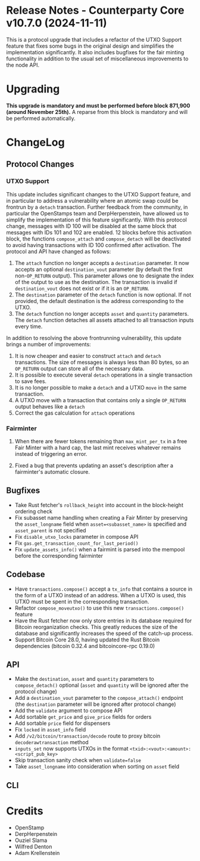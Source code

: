 # Release Notes - Counterparty Core v10.7.0 (2024-11-11)

This is a protocol upgrade that includes a refactor of the UTXO Support feature that fixes some bugs in the original design and simplifies the implementation significantly. It also includes bugfixes for the fair minting functionality in addition to the usual set of miscellaneous improvements to the node API. 

# Upgrading

**This upgrade is mandatory and must be performed before block 871,900 (around November 25th).** A reparse from this block is mandatory and will be performed automatically.


# ChangeLog

## Protocol Changes

### UTXO Support

This update includes significant changes to the UTXO Support feature, and in particular to address a vulnerability where an atomic swap could be frontrun by a `detach` transaction. Further feedback from the community, in particular the OpenStamps team and DerpHerpenstein, have allowed us to simplify the implementation of this feature significantly. With this protocol change, messages with ID 100 will be disabled at the same block that messages with IDs 101 and 102 are enabled. 12 blocks before this activation block, the functions `compose_attach` and `compose_detach` will be deactivated to avoid having transactions with ID 100 confirmed after activation. The protocol and API have changed as follows:

1. The `attach` function no longer accepts a `destination` parameter. It now accepts an optional `destination_vout` parameter (by default the first non-`OP_RETURN` output). This parameter allows one to designate the index of the output to use as the destination. The transaction is invalid if `destination_vout` does not exist or if it is an `OP_RETURN`.
1. The `destination` parameter of the `detach` function is now optional. If not provided, the default destination is the address corresponding to the UTXO.
1. The `detach` function no longer accepts `asset` and `quantity` parameters. The `detach` function detaches all assets attached to all transaction inputs every time.

In addition to resolving the above frontrunning vulnerability, this update brings a number of improvements:

1. It is now cheaper and easier to construct `attach` and `detach` transactions. The size of messages is always less than 80 bytes, so an `OP_RETURN` output can store all of the necessary data.
1. It is possible to execute several `detach` operations in a single transaction to save fees.
1. It is no longer possible to make a `detach` and a UTXO `move` in the same transaction.
1. A UTXO move with a transaction that contains only a single `OP_RETURN` output behaves like a `detach`
1. Correct the gas calculation for `attach` operations

### Fairminter

1. When there are fewer tokens remaining than `max_mint_per_tx` in a free Fair Minter with a hard cap, the last mint receives whatever remains instead of triggering an error.

1. Fixed a bug that prevents updating an asset's description after a fairminter's automatic closure.


## Bugfixes

- Take Rust fetcher's `rollback_height` into account in the block-height ordering check
- Fix subasset name handling when creating a Fair Minter by preserving the `asset_longname` field when `asset=<subasset_name>` is specified and `asset_parent` is not specified
- Fix `disable_utxo_locks` parameter in compose API
- Fix `gas.get_transaction_count_for_last_period()`
- Fix `update_assets_info()` when a fairmint is parsed into the mempool before the corresponding fairminter

## Codebase

- Have `transactions.compose()` accept a `tx_info` that contains a source in the form of a UTXO instead of an address. When a UTXO is used, this UTXO must be spent in the corresponding transaction.
- Refactor `compose_moveutxo()` to use this new `transactions.compose()` feature
- Have the Rust fetcher now only store entries in its database required for Bitcoin reorganization checks. This greatly reduces the size of the database and significantly increases the speed of the catch-up process.
- Support Bitcoin Core 28.0, having updated the Rust Bitcoin dependencies (bitcoin 0.32.4 and bitcoincore-rpc 0.19.0)

## API

- Make the `destination`, `asset` and `quantity` parameters to `compose_detach()` optional (`asset` and `quantity` will be ignored after the protocol change)
- Add a `destination_vout` parameter to the `compose_attach()` endpoint (the `destination` parameter will be ignored after protocol change)
- Add the `validate` argument to compose API
- Add sortable `get_price` and `give_price` fields for orders
- Add sortable `price` field for dispensers
- Fix `locked` in `asset_info` field
- Add `/v2/bitcoin/transaction/decode` route to proxy bitcoin `decoderawtransaction` method
- `inputs_set` now supports UTXOs in the format `<txid>:<vout>:<amount>:<script_pub_key>`
- Skip transaction sanity check when `validate=false`
- Take `asset_longname` into consideration when sorting on `asset` field


## CLI


# Credits

* OpenStamp
* DerpHerpenstein
* Ouziel Slama
* Wilfred Denton
* Adam Krellenstein
